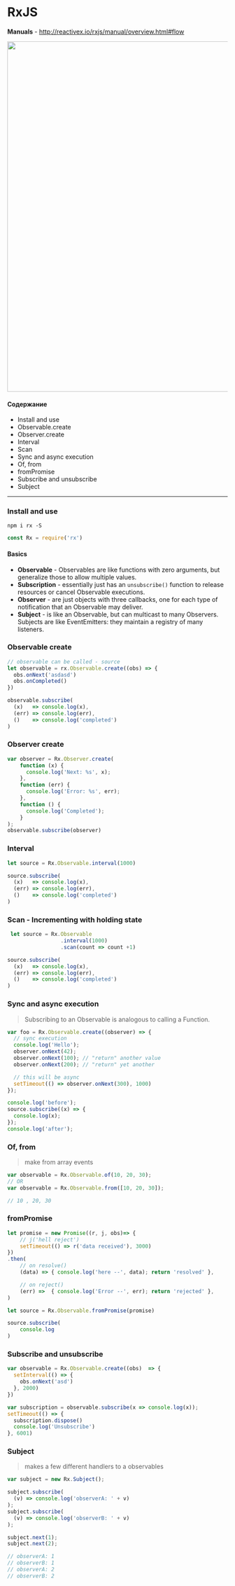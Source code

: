 # RxJS

**Manuals** - http://reactivex.io/rxjs/manual/overview.html#flow


<p align="center" style="text-align:center;">
  <img src="https://github.com/Nikeweke/RxJS/blob/master/schema-rxjs.png?raw=true" width="800" />
</p>


#### Содержание
* Install and use
* Observable.create
* Observer.create
* Interval
* Scan
* Sync and async execution 
* Of, from
* fromPromise
* Subscribe and unsubscribe
* Subject
--- 

### Install and use 
```
npm i rx -S
```

```js
const Rx = require('rx')
```

#### Basics
* **Observable** - Observables are like functions with zero arguments, but generalize those to allow multiple values.
* **Subscription** - essentially just has an `unsubscribe()` function to release resources or cancel Observable executions.
* **Observer** - are just objects with three callbacks, one for each type of notification that an Observable may deliver. 
* **Subject** - is like an Observable, but can multicast to many Observers. Subjects are like EventEmitters: they maintain a registry of many listeners.

### Observable create
```js
// observable can be called - source
let observable = rx.Observable.create((obs) => {
  obs.onNext('asdasd')
  obs.onCompleted()
})

observable.subscribe(
  (x)   => console.log(x),
  (err) => console.log(err),
  ()    => console.log('completed')
)
```



### Observer create
```js
var observer = Rx.Observer.create(
    function (x) {
      console.log('Next: %s', x);
    },
    function (err) {
      console.log('Error: %s', err);
    },
    function () {
      console.log('Completed');
    }
);
observable.subscribe(observer)
```

### Interval 
```js
let source = Rx.Observable.interval(1000)

source.subscribe(
  (x)   => console.log(x),
  (err) => console.log(err),
  ()    => console.log('completed')
)
```

### Scan - Incrementing with holding state
```js
 let source = Rx.Observable
                 .interval(1000)
                 .scan(count => count +1)

source.subscribe(
  (x)   => console.log(x),
  (err) => console.log(err),
  ()    => console.log('completed')
)
```

### Sync and async execution
> Subscribing to an Observable is analogous to calling a Function. 
```js
var foo = Rx.Observable.create((observer) => {
  // sync execution
  console.log('Hello');
  observer.onNext(42);
  observer.onNext(100); // "return" another value
  observer.onNext(200); // "return" yet another

  // this will be async
  setTimeout(() => observer.onNext(300), 1000) 
});

console.log('before');
source.subscribe((x) => {
  console.log(x);
});
console.log('after');
```

### Of, from
> make from array events 
```js
var observable = Rx.Observable.of(10, 20, 30);
// OR
var observable = Rx.Observable.from([10, 20, 30]);

// 10 , 20, 30
```

### fromPromise
```js
let promise = new Promise((r, j, obs)=> {
    // j('hell reject')
    setTimeout(() => r('data received'), 3000)
})
.then(
    // on resolve() 
    (data) => { console.log('here --', data); return 'resolved' },

    // on reject()
    (err) =>  { console.log('Error --', err); return 'rejected' },
)

let source = Rx.Observable.fromPromise(promise)

source.subscribe(
    console.log                        
)
```

### Subscribe and unsubscribe
```js
var observable = Rx.Observable.create((obs)  => {
  setInterval(() => { 
    obs.onNext('asd')
  }, 2000)
})

var subscription = observable.subscribe(x => console.log(x));
setTimeout(() => {
  subscription.dispose()
  console.log('Unsubscribe')
}, 6001)
```

### Subject
> makes a few different handlers to a observables
```js
var subject = new Rx.Subject();

subject.subscribe(
  (v) => console.log('observerA: ' + v)
);
subject.subscribe(
  (v) => console.log('observerB: ' + v)
);

subject.next(1);
subject.next(2);

// observerA: 1
// observerB: 1
// observerA: 2
// observerB: 2
```
